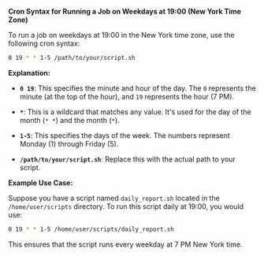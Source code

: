 **Cron Syntax for Running a Job on Weekdays at 19:00 (New York Time Zone)**

To run a job on weekdays at 19:00 in the New York time zone, use the following cron syntax:

```bash
0 19 * * 1-5 /path/to/your/script.sh
```

**Explanation:**

- **`0 19`**: This specifies the minute and hour of the day. The `0` represents the minute (at the top of the hour), and `19` represents the hour (7 PM).

- **`*`**: This is a wildcard that matches any value. It's used for the day of the month (`* *`) and the month (`*`).

- **`1-5`**: This specifies the days of the week. The numbers represent Monday (1) through Friday (5).

- **`/path/to/your/script.sh`**: Replace this with the actual path to your script.

**Example Use Case:**

Suppose you have a script named `daily_report.sh` located in the `/home/user/scripts` directory. To run this script daily at 19:00, you would use:

```bash
0 19 * * 1-5 /home/user/scripts/daily_report.sh
```

This ensures that the script runs every weekday at 7 PM New York time.
